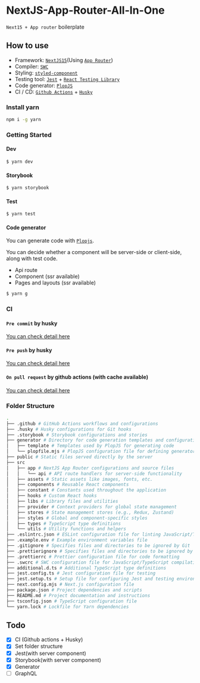# NextJS-App-Router-All-In-One

`Next15 + App router` boilerplate

## How to use

- Framework: [`NextJS15`](https://nextjs.org/)(Using [`App Router`](https://nextjs.org/docs/app))
- Compiler: [`SWC`](https://swc.rs/)
- Styling: [`styled-component`](https://styled-components.com/)
- Testing tool: [`Jest`](https://jestjs.io/) + [`React Testing Library`](https://testing-library.com/docs/react-testing-library/intro/)
- Code generator: [`PlopJS`](https://plopjs.com/)
- CI / CD: [`Github Actions`](https://github.com/features/actions) + [`Husky`](https://typicode.github.io/husky/)

### Install yarn

```bash
npm i -g yarn
```

### Getting Started

#### Dev

```bash
$ yarn dev
```

#### Storybook

```bash
$ yarn storybook
```

#### Test

```bash
$ yarn test
```

#### Code generator

You can generate code with [`Plopjs`](https://plopjs.com/).

You can decide whether a component will be server-side or client-side, along with test code.

- Api route
- Component (ssr available)
- Pages and layouts (ssr available)

```bash
$ yarn g
```

### CI

#### `Pre commit` by husky

[You can check detail here](./.husky/pre-commit)

#### `Pre push` by husky

[You can check detail here](./.husky/pre-push)

#### `On pull request` by github actions (with cache available)

[You can check detail here](./.github/workflows/pull-request-build-check.yml)

### Folder Structure

```bash
.
├── .github # GitHub Actions workflows and configurations
├── .husky # Husky configurations for Git hooks
├── .storybook # Storybook configurations and stories
├── generator # Directory for code generation templates and configurations
│   ├── template # Templates used by PlopJS for generating code
│   └── plopfile.mjs # PlopJS configuration file for defining generators
├── public # Static files served directly by the server
├── src
│   ├── app # NextJS App Router configurations and source files
│   │   └── api # API route handlers for server-side functionality
│   ├── assets # Static assets like images, fonts, etc.
│   ├── components # Reusable React components
│   ├── constant # Constants used throughout the application
│   ├── hooks # Custom React hooks
│   ├── libs # Library files and utilities
│   ├── provider # Context providers for global state management
│   ├── stores # State management stores (e.g., Redux, Zustand)
│   ├── styles # Global and component-specific styles
│   ├── types # TypeScript type definitions
│   └── utils # Utility functions and helpers
├── .eslintrc.json # ESLint configuration file for linting JavaScript/TypeScript
├── .example.env # Example environment variables file
├── .gitignore # Specifies files and directories to be ignored by Git
├── .prettierignore # Specifies files and directories to be ignored by Prettier
├── .prettierrc # Prettier configuration file for code formatting
├── .swcrc # SWC configuration file for JavaScript/TypeScript compilation
├── additional.d.ts # Additional TypeScript type definitions
├── jest.config.ts # Jest configuration file for testing
├── jest.setup.ts # Setup file for configuring Jest and testing environment
├── next.config.mjs # Next.js configuration file
├── package.json # Project dependencies and scripts
├── README.md # Project documentation and instructions
├── tsconfig.json # TypeScript configuration file
└── yarn.lock # Lockfile for Yarn dependencies
```

## Todo

- [x] CI (Github actions + Husky)
- [x] Set folder structure
- [x] Jest(with server component)
- [x] Storybook(with server component)
- [x] Generator
- [ ] GraphQL
